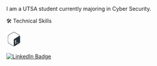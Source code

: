I am a UTSA student currently majoring in Cyber Security.

:hammer_and_wrench: Technical Skills
<div>
  <img src="https://github.com/devicons/devicon/blob/master/icons/bash/bash-plain.svg" title="Bash" alt="bash" width="40" height="40"/>&nbsp;
</div>
<p> </p>
<div id="badges">
  <a href="https://www.linkedin.com/in/jj-dela-plana-baa744235/">
    <img src="https://img.shields.io/badge/LinkedIn-blue?style=for-the-badge&logo=linkedin&logoColor=white" alt="LinkedIn Badge"/>
</div>
